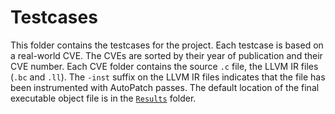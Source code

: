 # Testcases
This folder contains the testcases for the project. Each testcase is based on a real-world CVE. The CVEs are sorted by their year of publication and their CVE number. Each CVE folder contains the source `.c` file, the LLVM IR files (`.bc` and `.ll`). The `-inst` suffix on the LLVM IR files indicates that the file has been instrumented with AutoPatch passes. The default location of the final executable object file is in the [`Results`](../Results/) folder.